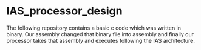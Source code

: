 # IAS_processor_design
The following repository contains a basic c code which was written in binary. Our assembly changed that binary file into assembly and finally our processor takes that assembly and executes following the IAS architecture.
